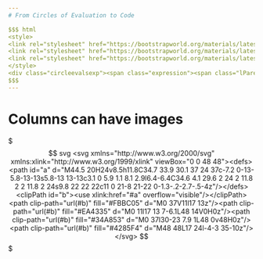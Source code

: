 ```yaml
---
# From Circles of Evaluation to Code

$$$ html
<style>
<link rel="stylesheet" href="https://bootstrapworld.org/materials/latest/en-us/lib/curriculum.css"/>
<link rel="stylesheet" href="https://bootstrapworld.org/materials/latest/en-us/lib/codemirror.css"/>
<link rel="stylesheet" href="https://bootstrapworld.org/materials/latest/en-us/lib/style.css"/>
</style>
<div class="circleevalsexp"><span class="expression"><span class="lParen">(</span><span class="operator"><span class="value">/</span></span><span class="hspace">&nbsp;</span><span class="value">6</span><span class="hspace">&nbsp;</span><span class="expression"><span class="lParen">(</span><span class="operator"><span class="value">+</span></span><span class="hspace">&nbsp;</span><span class="value">1</span><span class="hspace">&nbsp;</span><span class="value">2</span><span class="rParen">)</span></span><span class="rParen">)</span></span></div>
$$$
---
```


# Columns can have images

$$$ svg
<svg xmlns="http://www.w3.org/2000/svg" xmlns:xlink="http://www.w3.org/1999/xlink" viewBox="0 0 48 48"><defs><path id="a" d="M44.5 20H24v8.5h11.8C34.7 33.9 30.1 37 24 37c-7.2 0-13-5.8-13-13s5.8-13 13-13c3.1 0 5.9 1.1 8.1 2.9l6.4-6.4C34.6 4.1 29.6 2 24 2 11.8 2 2 11.8 2 24s9.8 22 22 22c11 0 21-8 21-22 0-1.3-.2-2.7-.5-4z"/></defs><clipPath id="b"><use xlink:href="#a" overflow="visible"/></clipPath><path clip-path="url(#b)" fill="#FBBC05" d="M0 37V11l17 13z"/><path clip-path="url(#b)" fill="#EA4335" d="M0 11l17 13 7-6.1L48 14V0H0z"/><path clip-path="url(#b)" fill="#34A853" d="M0 37l30-23 7.9 1L48 0v48H0z"/><path clip-path="url(#b)" fill="#4285F4" d="M48 48L17 24l-4-3 35-10z"/></svg>
$$$
